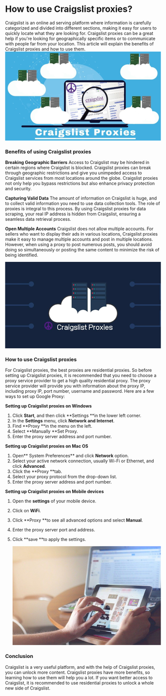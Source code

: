 # How to use Craigslist proxies?

Craigslist is an online ad serving platform where information is carefully categorized and divided into different sections, making it easy for users to quickly locate what they are looking for. Craigslist proxies can be a great help if you're looking for geographically specific items or to communicate with people far from your location. This article will explain the benefits of Craigslist proxies and how to use them.
![proxy IP](https://github.com/IPXProxy/Types-of-proxy-servers/blob/main/Types-of-proxy-servers/11.png)

<h3>Benefits of using Craigslist proxies</h3>

**Breaking Geographic Barriers**
Access to Craigslist may be hindered in certain regions where Craigslist is blocked. Craigslist proxies can break through geographic restrictions and give you unimpeded access to Craigslist services from most locations around the globe. Craigslist proxies not only help you bypass restrictions but also enhance privacy protection and security.

**Capturing Valid Data**
The amount of information on Craigslist is huge, and to collect valid information you need to use data collection tools. The role of proxies is integral to this process. By using Craigslist proxies for data scraping, your real IP address is hidden from Craigslist, ensuring a seamless data retrieval process.

**Open Multiple Accounts**
Craigslist does not allow multiple accounts. For sellers who want to display their ads in various locations, Craigslist proxies make it easy to manage multiple accounts and post in multiple locations. However, when using a proxy to post numerous posts, you should avoid doing so simultaneously or posting the same content to minimize the risk of being identified.

![proxy IP](https://github.com/IPXProxy/Types-of-proxy-servers/blob/main/Types-of-proxy-servers/12.png)

<h3>How to use Craigslist proxies</h3>
For Craigslist proxies, the best proxies are residential proxies. So before setting up Craigslist proxies, it is recommended that you need to choose a proxy service provider to get a high quality residential proxy. The proxy service provider will provide you with information about the proxy IP, including proxy IP, port number, username and password. Here are a few ways to set up Google Proxy:


**Setting up Craigslist proxies on Windows**

1. Click **Start**, and then click **Settings **in the lower left corner.
2. In the **Settings** menu, click **Network and Internet**.
3. Find **Proxy **in the menu on the left.
4. Select **Manually **Set Proxy.
5. Enter the proxy server address and port number.
   
**Setting up Craigslist proxies on Mac OS**
1. Open** System Preferences** and click **Network** option.
2. Select your active network connection, usually Wi-Fi or Ethernet, and click **Advanced**.
3. Click the **Proxy **tab.
4. Select your proxy protocol from the drop-down list.
5. Enter the proxy server address and port number.
   
**Setting up Craigslist proxies on Mobile devices**
1. Open the **settings** of your mobile device.
2. Click on **WiFi**.
3. Click **Proxy **to see all advanced options and select **Manual**.
4. Enter the proxy server port and address.
5. Click **save **to apply the settings.

   ![proxy IP](https://github.com/IPXProxy/Types-of-proxy-servers/blob/main/Types-of-proxy-servers/13.png)

<h3>Conclusion</h3>
Craigslist is a very useful platform, and with the help of Craigslist proxies, you can unlock more content. Craigslist proxies have more benefits, so learning how to use them will help you a lot. If you want better access to Craigslist, it is recommended to use residential proxies to unlock a whole new side of Craigslist.
